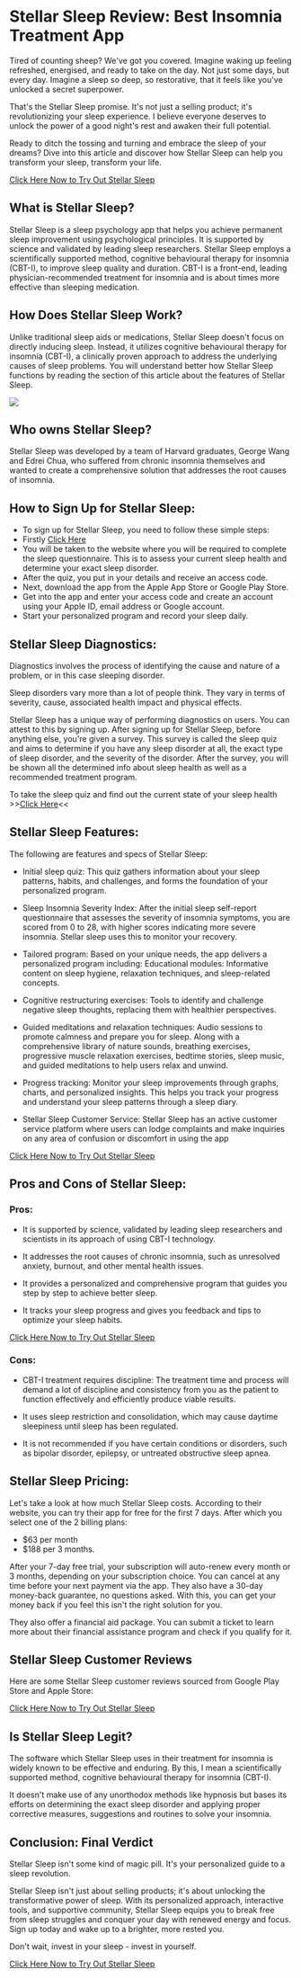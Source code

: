 # Stellar Sleep Review: Best Insomnia Treatment App

Tired of counting sheep? We've got you covered.
Imagine waking up feeling refreshed, energised, and ready to take on the day. Not just some days, but every day. Imagine a sleep so deep, so restorative, that it feels like you've unlocked a secret superpower.

That's the Stellar Sleep promise. It's not just a selling product; it's revolutionizing your sleep experience. I believe everyone deserves to unlock the power of a good night's rest and awaken their full potential.

Ready to ditch the tossing and turning and embrace the sleep of your dreams? Dive into this article and discover how Stellar Sleep can help you transform your sleep, transform your life.

[Click Here Now to Try Out Stellar Sleep](rebrand.ly/stellar-sleep-github)

## What is Stellar Sleep?

Stellar Sleep is a sleep psychology app that helps you achieve permanent sleep improvement using psychological principles. It is supported by science and validated by leading sleep researchers. Stellar Sleep employs a scientifically supported method, cognitive behavioural therapy for insomnia (CBT-I), to improve sleep quality and duration. CBT-I is a front-end, leading physician-recommended treatment for insomnia and is about times more effective than sleeping medication.

## How Does Stellar Sleep Work?

Unlike traditional sleep aids or medications, Stellar Sleep doesn't focus on directly inducing sleep. Instead, it utilizes cognitive behavioural therapy for insomnia (CBT-I), a clinically proven approach to address the underlying causes of sleep problems.
You will understand better how Stellar Sleep functions by reading the section of this article about the features of Stellar Sleep.

<span style="font-family: helvetica, arial, sans-serif;"><a href="https://rebrand.ly/stellar-sleep-github"><img class="aligncenter loaded" src="https://i.imgur.com/XSo2dvH.png" data-lazy="true" /></a></span>

## Who owns Stellar Sleep?

Stellar Sleep was developed by a team of Harvard graduates, George Wang and Edrei Chua, who suffered from chronic insomnia themselves and wanted to create a comprehensive solution that addresses the root causes of insomnia.

## How to Sign Up for Stellar Sleep:

+ To sign up for Stellar Sleep, you need to follow these simple steps:
+ Firstly [Click Here](rebrand.ly/stellar-sleep-github)
+ You will be taken to the website where you will be required to complete the sleep questionnaire. This is to assess your current sleep health and determine your exact sleep disorder.
+ After the quiz, you put in your details and receive an access code.
+ Next, download the app from the Apple App Store or Google Play Store.   
+ Get into the app and enter your access code and create an account using your Apple ID, email address or Google account.  
+ Start your personalized program and record your sleep daily.

## Stellar Sleep Diagnostics:

Diagnostics involves the process of identifying the cause and nature of a problem, or in this case sleeping disorder.

Sleep disorders vary more than a lot of people think. They vary in terms of severity, cause, associated health impact and physical effects.

Stellar Sleep has a unique way of performing diagnostics on users. You can attest to this by signing up. After signing up for Stellar Sleep, before anything else, you're given a survey. This survey is called the sleep quiz and aims to determine if you have any sleep disorder at all, the exact type of sleep disorder, and the severity of the disorder. After the survey, you will be shown all the determined info about sleep health as well as a recommended treatment program.

To take the sleep quiz and find out the current state of your sleep health >>[Click Here](rebrand.ly/stellar-sleep-github)<<

## Stellar Sleep Features:

The following are features and specs of Stellar Sleep:

+ Initial sleep quiz: This quiz gathers information about your sleep patterns, habits, and challenges, and forms the foundation of your personalized program.

+ Sleep Insomnia Severity Index: After the initial sleep self-report questionnaire that assesses the severity of insomnia symptoms, you are scored from 0 to 28, with higher scores indicating more severe insomnia. Stellar sleep uses this to monitor your recovery.

+ Tailored program: Based on your unique needs, the app delivers a personalized program including:
Educational modules: Informative content on sleep hygiene, relaxation techniques, and sleep-related concepts.

+ Cognitive restructuring exercises: Tools to identify and challenge negative sleep thoughts, replacing them with healthier perspectives.

+ Guided meditations and relaxation techniques: Audio sessions to promote calmness and prepare you for sleep. Along with a comprehensive library of nature sounds, breathing exercises, progressive muscle relaxation exercises, bedtime stories, sleep music, and guided meditations to help users relax and unwind.

+ Progress tracking: Monitor your sleep improvements through graphs, charts, and personalized insights. This helps you track your progress and understand your sleep patterns through a sleep diary.

+ Stellar Sleep Customer Service: Stellar Sleep has an active customer service platform where users can lodge complaints and make inquiries on any area of confusion or discomfort in using the app

[Click Here Now to Try Out Stellar Sleep](rebrand.ly/stellar-sleep-github)

## Pros and Cons of Stellar Sleep:

### Pros:
+ It is supported by science, validated by leading sleep researchers and scientists in its approach of using CBT-I technology.

+ It addresses the root causes of chronic insomnia, such as unresolved anxiety, burnout, and other mental health issues.

+ It provides a personalized and comprehensive program that guides you step by step to achieve better sleep. 

+ It tracks your sleep progress and gives you feedback and tips to optimize your sleep habits.

[Click Here Now to Try Out Stellar Sleep](rebrand.ly/stellar-sleep-github)

### Cons:
+ CBT-I treatment requires discipline: The treatment time and process will demand a lot of discipline and consistency from you as the patient to function effectively and efficiently produce viable results.

+ It uses sleep restriction and consolidation, which may cause daytime sleepiness until sleep has been regulated.

+ It is not recommended if you have certain conditions or disorders, such as bipolar disorder, epilepsy, or untreated obstructive sleep apnea.

## Stellar Sleep Pricing:
Let's take a look at how much Stellar Sleep costs. According to their website, you can try their app for free for the first 7 days. After which you select one of the 2 billing plans:

+ $63 per month
+ $188 per 3 months.

After your 7-day free trial, your subscription will auto-renew every month or 3 months, depending on your subscription choice. You can cancel at any time before your next payment via the app. They also have a 30-day money-back guarantee, no questions asked. With this, you can get your money back if you feel this isn't the right solution for you.

They also offer a financial aid package. You can submit a ticket to learn more about their financial assistance program and check if you qualify for it.

## Stellar Sleep Customer Reviews
Here are some Stellar Sleep customer reviews sourced from Google Play Store and Apple Store:

[Click Here Now to Try Out Stellar Sleep](rebrand.ly/stellar-sleep-github)

## Is Stellar Sleep Legit?
The software which Stellar Sleep uses in their treatment for insomnia is widely known to be effective and enduring. By this, I mean a scientifically supported method, cognitive behavioural therapy for insomnia (CBT-I). 

It doesn't make use of any unorthodox methods like hypnosis but bases its efforts on determining the exact sleep disorder and applying proper corrective measures, suggestions and routines to solve your insomnia.

## Conclusion: Final Verdict
Stellar Sleep isn't some kind of magic pill. It's your personalized guide to a sleep revolution.

Stellar Sleep isn't just about selling products; it's about unlocking the transformative power of sleep.
With its personalized approach, interactive tools, and supportive community, Stellar Sleep equips you to break free from sleep struggles and conquer your day with renewed energy and focus.
Sign up today and wake up to a brighter, more rested you.

Don't wait, invest in your sleep - invest in yourself.

[Click Here Now to Try Out Stellar Sleep](rebrand.ly/stellar-sleep-github)
